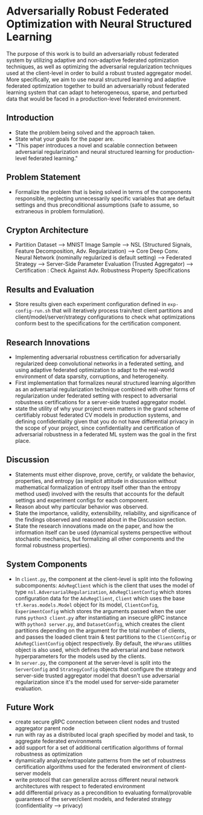 # Adversarially Robust Federated Optimization with Neural Structured Learning
The purpose of this work is to build an adversarially robust federated system by utilizing adaptive and non-adaptive federated optimization techniques, as well as optimizing the adversarial regularization techniques used at the client-level in order to build a robust trusted aggregator model. More specifically, we aim to use neural structured learning and adaptive federated optimization together to build an adversarially robust federated learning system that can adapt to heterogeneous, sparse, and perturbed data that would be faced in a production-level federated environment.

## Introduction
- State the problem being solved and the approach taken.
- State what your goals for the paper are.
- "This paper introduces a novel and scalable connection between adversarial regularization and neural structured learning for production-level federated learning."

## Problem Statement
- Formalize the problem that is being solved in terms of the components responsible, neglecting unnecessarily specific variables that are default settings and thus preconditional assumptions (safe to assume, so extraneous in problem formulation).

## Crypton Architecture
- Partition Dataset --> MNIST Image Sample --> NSL (Structured Signals, Feature Decomposition, Adv. Regularization) --> Core Deep Conv. Neural Network (nominally regularized is default setting) --> Federated Strategy --> Server-Side Parameter Evaluation (Trusted Aggregator) --> Certification : Check Against Adv. Robustness Property Specifications

## Results and Evaluation
- Store results given each experiment configuration defined in `exp-config-run.sh` that will iteratively process train/test client partitions and client/model/server/strategy configurations to check what optimizations conform best to the specifications for the certification component.

## Research Innovations
- Implementing adversarial robustness certification for adversarially regularized deep convolutional networks in a federated setting, and using adaptive federated optimization to adapt to the real-world environment of data sparsity, corruptions, and heterogeneity. 
- First implementation that formalizes neural structured learning algorithm as an adversarial regularization technique combined with other forms of regularization under federated setting with respect to adversarial robustness certifications for a server-side trusted aggregator model.
- state the utility of why your project even matters in the grand scheme of certifiably robust federated CV models in production systems, and defining confidentiality given that you do not have differential privacy in the scope of your project, since confidentiality and certification of adversarial robustness in a federated ML system was the goal in the first place.
## Discussion
- Statements must either disprove, prove, certify, or validate the behavior, properties, and entropy (as implicit attitude in discussion without mathematical formalization of entropy itself other than the entropy method used) involved with the results that accounts for the default settings and experiment configs for each component.
- Reason about why particular behavior was observed.
- State the importance, validity, extensibility, reliability, and significance of the findings observed and reasoned about in the Discussion section.
- State the research innovations made on the paper, and how the information itself can be used (dynamical systems perspective without stochastic mechanics, but formalizing all other components and the formal robustness properties).

## System Components
- In `client.py`, the component at the client-level is split into the following subcomponents: `AdvRegClient` which is the client that uses the model of type `nsl.AdversarialRegularization`, `AdvRegClientConfig` which stores configuration data for the `AdvRegClient`, `Client` which uses the base `tf.keras.models.Model` object for its model, `ClientConfig`, `ExperimentConfig` which stores the arguments passed when the user runs `python3 client.py` after instantiating an insecure gRPC instance with `python3 server.py`, and `DatasetConfig`, which creates the client partitions depending on the argument for the total number of clients, and passes the loaded client train & test partitions to the `ClientConfig` or `AdvRegClientConfig` object respectively. By default, the `HParams` utilities object is also used, which defines the adversarial and base network hyperparameters for the models used by the clients.
- In `server.py`, the component at the server-level is split into the `ServerConfig` and `StrategyConfig` objects that configure the strategy and server-side trusted aggregator model that doesn't use adversarial regularization since it's the model used for server-side parameter evaluation.

## Future Work
- create secure gRPC connection between client nodes and trusted aggregator parent node
- run with ray as a distributed local graph specified by model and task, to aggregate federated environments
- add support for a set of additional certification algorithms of formal robustness as optimization
- dynamically analyze/extrapolate patterns from the set of robustness certification algorithms used for the federated environment of client-server models
- write protocol that can generalize across different neural network architectures with respect to federated environment
- add differential privacy as a precondition to evaluating formal/provable guarantees of the server/client models, and federated strategy (confidentiality --> privacy)


